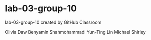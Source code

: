 # lab-03-group-10
lab-03-group-10 created by GitHub Classroom

Olivia Daw
Benyamin Shahmohammadi
Yun-Ting Lin
Michael Shirley
